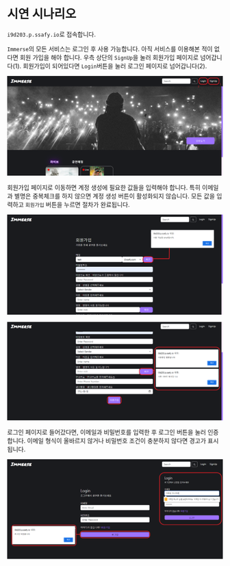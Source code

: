 # 시연 시나리오

`i9d203.p.ssafy.io`로 접속합니다.

`Immerse`의 모든 서비스는 로그인 후 사용 가능합니다. 아직 서비스를 이용해본 적이 없다면 회원 가입을 해야 합니다. 우측 상단의 `SignUp`을 눌러 회원가입 페이지로 넘어갑니다(1). 회원가입이 되어있다면 `Login`버튼을 눌러 로그인 페이지로 넘어갑니다(2).

![homepage1](./assets/home_page1.png)

회원가입 페이지로 이동하면 계정 생성에 필요한 값들을 입력해야 합니다. 특히 이메일과 별명은 중복체크를 하지 않으면 계정 생성 버튼이 활성화되지 않습니다. 모든 값을 입력하고 `회원가입` 버튼을 누르면 절차가 완료됩니다.

![signuppage1](./assets/signup_page1.png)

![signuppage2](./assets/signup_page2.png)

로그인 페이지로 들어갔다면, 이메일과 비밀번호를 입력한 후 로그인 버튼을 눌러 인증합니다. 이메일 형식이 올바르지 않거나 비밀번호 조건이 충분하지 않다면 경고가 표시됩니다.

![loginpage1](./assets/login_page1.png)

